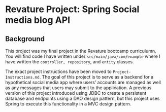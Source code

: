 # Revature Project: Spring Social media blog API

## Background 

This project was my final project in the Revature bootcamp curriculumn. You will find code I have written under <code>src/main/java/com/example</code> where I have written the <code>controller, repository</code>, and <code>entity</code> classes. 

The exact project instructions have been moved to <code>Project-Instructions.md</code>. The goal of this project is to serve as a backend for a hypothetical social media app where users’ accounts are managed as well as any messages that users may submit to the application. A previous version of this project introduced using JDBC to create a persistent database and endpoints using a DAO design pattern, but this project uses Spring to execute this functionality in a MVC design pattern.

